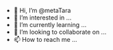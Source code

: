 - 👋 Hi, I’m @metaTara
- 👀 I’m interested in ...
- 🌱 I’m currently learning ...
- 💞️ I’m looking to collaborate on ...
- 📫 How to reach me ...

<!---
metaTara/metaTara is a ✨ special ✨ repository because its `README.md` (this file) appears on your GitHub profile.
You can click the Preview link to take a look at your changes.
--->
